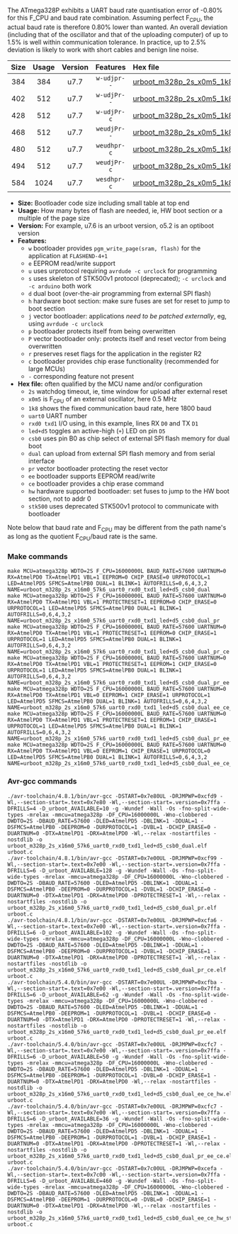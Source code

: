The ATmega328P exhibits a UART baud rate quantisation error of -0.80% for this F_CPU and baud rate combination. Assuming perfect F<sub>CPU</sub>, the actual baud rate is therefore 0.80% lower than wanted. An overall deviation (including that of the oscillator and that of the uploading computer) of up to 1.5% is well within communication tolerance. In practice, up to 2.5% deviation is likely to work with short cables and benign line noise.

|Size|Usage|Version|Features|Hex file|
|:-:|:-:|:-:|:-:|:--|
|384|384|u7.7|`w-udjpr--`|[urboot_m328p_2s_x0m5_1k8_uart0_rxd0_txd1_led+d5_csb0_dual.hex](https://raw.githubusercontent.com/stefanrueger/urboot.hex/main/boards/urclockusb/atmega328p/watchdog_2_s/external_oscillator_x/%2B0m500000_hz/%2B%2B%2B1k8_baud/uart0_rxd0_txd1/led%2Bd5_csb0_dual/urboot_m328p_2s_x0m5_1k8_uart0_rxd0_txd1_led%2Bd5_csb0_dual.hex)|
|402|512|u7.7|`w-udjPr--`|[urboot_m328p_2s_x0m5_1k8_uart0_rxd0_txd1_led+d5_csb0_dual_pr.hex](https://raw.githubusercontent.com/stefanrueger/urboot.hex/main/boards/urclockusb/atmega328p/watchdog_2_s/external_oscillator_x/%2B0m500000_hz/%2B%2B%2B1k8_baud/uart0_rxd0_txd1/led%2Bd5_csb0_dual/urboot_m328p_2s_x0m5_1k8_uart0_rxd0_txd1_led%2Bd5_csb0_dual_pr.hex)|
|428|512|u7.7|`w-udjPr-c`|[urboot_m328p_2s_x0m5_1k8_uart0_rxd0_txd1_led+d5_csb0_dual_pr_ce.hex](https://raw.githubusercontent.com/stefanrueger/urboot.hex/main/boards/urclockusb/atmega328p/watchdog_2_s/external_oscillator_x/%2B0m500000_hz/%2B%2B%2B1k8_baud/uart0_rxd0_txd1/led%2Bd5_csb0_dual/urboot_m328p_2s_x0m5_1k8_uart0_rxd0_txd1_led%2Bd5_csb0_dual_pr_ce.hex)|
|468|512|u7.7|`weudjPr--`|[urboot_m328p_2s_x0m5_1k8_uart0_rxd0_txd1_led+d5_csb0_dual_pr_ee.hex](https://raw.githubusercontent.com/stefanrueger/urboot.hex/main/boards/urclockusb/atmega328p/watchdog_2_s/external_oscillator_x/%2B0m500000_hz/%2B%2B%2B1k8_baud/uart0_rxd0_txd1/led%2Bd5_csb0_dual/urboot_m328p_2s_x0m5_1k8_uart0_rxd0_txd1_led%2Bd5_csb0_dual_pr_ee.hex)|
|480|512|u7.7|`weudhpr-c`|[urboot_m328p_2s_x0m5_1k8_uart0_rxd0_txd1_led+d5_csb0_dual_ee_ce_hw.hex](https://raw.githubusercontent.com/stefanrueger/urboot.hex/main/boards/urclockusb/atmega328p/watchdog_2_s/external_oscillator_x/%2B0m500000_hz/%2B%2B%2B1k8_baud/uart0_rxd0_txd1/led%2Bd5_csb0_dual/urboot_m328p_2s_x0m5_1k8_uart0_rxd0_txd1_led%2Bd5_csb0_dual_ee_ce_hw.hex)|
|494|512|u7.7|`weudjPr-c`|[urboot_m328p_2s_x0m5_1k8_uart0_rxd0_txd1_led+d5_csb0_dual_pr_ee_ce.hex](https://raw.githubusercontent.com/stefanrueger/urboot.hex/main/boards/urclockusb/atmega328p/watchdog_2_s/external_oscillator_x/%2B0m500000_hz/%2B%2B%2B1k8_baud/uart0_rxd0_txd1/led%2Bd5_csb0_dual/urboot_m328p_2s_x0m5_1k8_uart0_rxd0_txd1_led%2Bd5_csb0_dual_pr_ee_ce.hex)|
|584|1024|u7.7|`wesdhpr-c`|[urboot_m328p_2s_x0m5_1k8_uart0_rxd0_txd1_led+d5_csb0_dual_ee_ce_hw_stk500.hex](https://raw.githubusercontent.com/stefanrueger/urboot.hex/main/boards/urclockusb/atmega328p/watchdog_2_s/external_oscillator_x/%2B0m500000_hz/%2B%2B%2B1k8_baud/uart0_rxd0_txd1/led%2Bd5_csb0_dual/urboot_m328p_2s_x0m5_1k8_uart0_rxd0_txd1_led%2Bd5_csb0_dual_ee_ce_hw_stk500.hex)|

- **Size:** Bootloader code size including small table at top end
- **Usage:** How many bytes of flash are needed, ie, HW boot section or a multiple of the page size
- **Version:** For example, u7.6 is an urboot version, o5.2 is an optiboot version
- **Features:**
  + `w` bootloader provides `pgm_write_page(sram, flash)` for the application at `FLASHEND-4+1`
  + `e` EEPROM read/write support
  + `u` uses urprotocol requiring `avrdude -c urclock` for programming
  + `s` uses skeleton of STK500v1 protocol (deprecated); `-c urclock` and `-c arduino` both work
  + `d` dual boot (over-the-air programming from external SPI flash)
  + `h` hardware boot section: make sure fuses are set for reset to jump to boot section
  + `j` vector bootloader: applications *need to be patched externally*, eg, using `avrdude -c urclock`
  + `p` bootloader protects itself from being overwritten
  + `P` vector bootloader only: protects itself and reset vector from being overwritten
  + `r` preserves reset flags for the application in the register R2
  + `c` bootloader provides chip erase functionality (recommended for large MCUs)
  + `-` corresponding feature not present
- **Hex file:** often qualified by the MCU name and/or configuration
  + `2s` watchdog timeout, ie, time window for upload after external reset
  + `x0m5` is F<sub>CPU</sub> of an external oscillator, here 0.5 MHz
  + `1k8` shows the fixed communication baud rate, here 1800 baud
  + `uart0` UART number
  + `rxd0 txd1` I/O using, in this example, lines RX `D0` and TX `D1`
  + `led+d5` toggles an active-high (`+`) LED on pin `D5`
  + `csb0` uses pin B0 as chip select of external SPI flash memory for dual boot
  + `dual` can upload from external SPI flash memory and from serial interface
  + `pr` vector bootloader protecting the reset vector
  + `ee` bootloader supports EEPROM read/write
  + `ce` bootloader provides a chip erase command
  + `hw` hardware supported bootloader: set fuses to jump to the HW boot section, not to addr 0
  + `stk500` uses deprecated STK500v1 protocol to communicate with bootloader


Note below that baud rate and F<sub>CPU</sub> may be different from the path name's as long as the quotient F<sub>CPU</sub>/baud rate is the same.

### Make commands
```
make MCU=atmega328p WDTO=2S F_CPU=16000000L BAUD_RATE=57600 UARTNUM=0 RX=AtmelPD0 TX=AtmelPD1 VBL=1 EEPROM=0 CHIP_ERASE=0 URPROTOCOL=1 LED=AtmelPD5 SFMCS=AtmelPB0 DUAL=1 BLINK=1 AUTOFRILLS=0,6,4,3,2 NAME=urboot_m328p_2s_x16m0_57k6_uart0_rxd0_txd1_led+d5_csb0_dual
make MCU=atmega328p WDTO=2S F_CPU=16000000L BAUD_RATE=57600 UARTNUM=0 RX=AtmelPD0 TX=AtmelPD1 VBL=1 PROTECTRESET=1 EEPROM=0 CHIP_ERASE=0 URPROTOCOL=1 LED=AtmelPD5 SFMCS=AtmelPB0 DUAL=1 BLINK=1 AUTOFRILLS=0,6,4,3,2 NAME=urboot_m328p_2s_x16m0_57k6_uart0_rxd0_txd1_led+d5_csb0_dual_pr
make MCU=atmega328p WDTO=2S F_CPU=16000000L BAUD_RATE=57600 UARTNUM=0 RX=AtmelPD0 TX=AtmelPD1 VBL=1 PROTECTRESET=1 EEPROM=0 CHIP_ERASE=1 URPROTOCOL=1 LED=AtmelPD5 SFMCS=AtmelPB0 DUAL=1 BLINK=1 AUTOFRILLS=0,6,4,3,2 NAME=urboot_m328p_2s_x16m0_57k6_uart0_rxd0_txd1_led+d5_csb0_dual_pr_ce
make MCU=atmega328p WDTO=2S F_CPU=16000000L BAUD_RATE=57600 UARTNUM=0 RX=AtmelPD0 TX=AtmelPD1 VBL=1 PROTECTRESET=1 EEPROM=1 CHIP_ERASE=0 URPROTOCOL=1 LED=AtmelPD5 SFMCS=AtmelPB0 DUAL=1 BLINK=1 AUTOFRILLS=0,6,4,3,2 NAME=urboot_m328p_2s_x16m0_57k6_uart0_rxd0_txd1_led+d5_csb0_dual_pr_ee
make MCU=atmega328p WDTO=2S F_CPU=16000000L BAUD_RATE=57600 UARTNUM=0 RX=AtmelPD0 TX=AtmelPD1 VBL=0 EEPROM=1 CHIP_ERASE=1 URPROTOCOL=1 LED=AtmelPD5 SFMCS=AtmelPB0 DUAL=1 BLINK=1 AUTOFRILLS=0,6,4,3,2 NAME=urboot_m328p_2s_x16m0_57k6_uart0_rxd0_txd1_led+d5_csb0_dual_ee_ce_hw
make MCU=atmega328p WDTO=2S F_CPU=16000000L BAUD_RATE=57600 UARTNUM=0 RX=AtmelPD0 TX=AtmelPD1 VBL=1 PROTECTRESET=1 EEPROM=1 CHIP_ERASE=1 URPROTOCOL=1 LED=AtmelPD5 SFMCS=AtmelPB0 DUAL=1 BLINK=1 AUTOFRILLS=0,6,4,3,2 NAME=urboot_m328p_2s_x16m0_57k6_uart0_rxd0_txd1_led+d5_csb0_dual_pr_ee_ce
make MCU=atmega328p WDTO=2S F_CPU=16000000L BAUD_RATE=57600 UARTNUM=0 RX=AtmelPD0 TX=AtmelPD1 VBL=0 EEPROM=1 CHIP_ERASE=1 URPROTOCOL=0 LED=AtmelPD5 SFMCS=AtmelPB0 DUAL=1 BLINK=1 AUTOFRILLS=0,6,4,3,2 NAME=urboot_m328p_2s_x16m0_57k6_uart0_rxd0_txd1_led+d5_csb0_dual_ee_ce_hw_stk500
```

### Avr-gcc commands
```
./avr-toolchain/4.8.1/bin/avr-gcc -DSTART=0x7e80UL -DRJMPWP=0xcfd9 -Wl,--section-start=.text=0x7e80 -Wl,--section-start=.version=0x7ffa -DFRILLS=4 -D_urboot_AVAILABLE=10 -g -Wundef -Wall -Os -fno-split-wide-types -mrelax -mmcu=atmega328p -DF_CPU=16000000L -Wno-clobbered -DWDTO=2S -DBAUD_RATE=57600 -DLED=AtmelPD5 -DBLINK=1 -DDUAL=1 -DSFMCS=AtmelPB0 -DEEPROM=0 -DURPROTOCOL=1 -DVBL=1 -DCHIP_ERASE=0 -DUARTNUM=0 -DTX=AtmelPD1 -DRX=AtmelPD0 -Wl,--relax -nostartfiles -nostdlib -o urboot_m328p_2s_x16m0_57k6_uart0_rxd0_txd1_led+d5_csb0_dual.elf urboot.c
./avr-toolchain/4.8.1/bin/avr-gcc -DSTART=0x7e00UL -DRJMPWP=0xcf99 -Wl,--section-start=.text=0x7e00 -Wl,--section-start=.version=0x7ffa -DFRILLS=6 -D_urboot_AVAILABLE=128 -g -Wundef -Wall -Os -fno-split-wide-types -mrelax -mmcu=atmega328p -DF_CPU=16000000L -Wno-clobbered -DWDTO=2S -DBAUD_RATE=57600 -DLED=AtmelPD5 -DBLINK=1 -DDUAL=1 -DSFMCS=AtmelPB0 -DEEPROM=0 -DURPROTOCOL=1 -DVBL=1 -DCHIP_ERASE=0 -DUARTNUM=0 -DTX=AtmelPD1 -DRX=AtmelPD0 -DPROTECTRESET=1 -Wl,--relax -nostartfiles -nostdlib -o urboot_m328p_2s_x16m0_57k6_uart0_rxd0_txd1_led+d5_csb0_dual_pr.elf urboot.c
./avr-toolchain/4.8.1/bin/avr-gcc -DSTART=0x7e00UL -DRJMPWP=0xcfa6 -Wl,--section-start=.text=0x7e00 -Wl,--section-start=.version=0x7ffa -DFRILLS=6 -D_urboot_AVAILABLE=102 -g -Wundef -Wall -Os -fno-split-wide-types -mrelax -mmcu=atmega328p -DF_CPU=16000000L -Wno-clobbered -DWDTO=2S -DBAUD_RATE=57600 -DLED=AtmelPD5 -DBLINK=1 -DDUAL=1 -DSFMCS=AtmelPB0 -DEEPROM=0 -DURPROTOCOL=1 -DVBL=1 -DCHIP_ERASE=1 -DUARTNUM=0 -DTX=AtmelPD1 -DRX=AtmelPD0 -DPROTECTRESET=1 -Wl,--relax -nostartfiles -nostdlib -o urboot_m328p_2s_x16m0_57k6_uart0_rxd0_txd1_led+d5_csb0_dual_pr_ce.elf urboot.c
./avr-toolchain/5.4.0/bin/avr-gcc -DSTART=0x7e00UL -DRJMPWP=0xcfba -Wl,--section-start=.text=0x7e00 -Wl,--section-start=.version=0x7ffa -DFRILLS=6 -D_urboot_AVAILABLE=62 -g -Wundef -Wall -Os -fno-split-wide-types -mrelax -mmcu=atmega328p -DF_CPU=16000000L -Wno-clobbered -DWDTO=2S -DBAUD_RATE=57600 -DLED=AtmelPD5 -DBLINK=1 -DDUAL=1 -DSFMCS=AtmelPB0 -DEEPROM=1 -DURPROTOCOL=1 -DVBL=1 -DCHIP_ERASE=0 -DUARTNUM=0 -DTX=AtmelPD1 -DRX=AtmelPD0 -DPROTECTRESET=1 -Wl,--relax -nostartfiles -nostdlib -o urboot_m328p_2s_x16m0_57k6_uart0_rxd0_txd1_led+d5_csb0_dual_pr_ee.elf urboot.c
./avr-toolchain/5.4.0/bin/avr-gcc -DSTART=0x7e00UL -DRJMPWP=0xcfc7 -Wl,--section-start=.text=0x7e00 -Wl,--section-start=.version=0x7ffa -DFRILLS=6 -D_urboot_AVAILABLE=50 -g -Wundef -Wall -Os -fno-split-wide-types -mrelax -mmcu=atmega328p -DF_CPU=16000000L -Wno-clobbered -DWDTO=2S -DBAUD_RATE=57600 -DLED=AtmelPD5 -DBLINK=1 -DDUAL=1 -DSFMCS=AtmelPB0 -DEEPROM=1 -DURPROTOCOL=1 -DVBL=0 -DCHIP_ERASE=1 -DUARTNUM=0 -DTX=AtmelPD1 -DRX=AtmelPD0 -Wl,--relax -nostartfiles -nostdlib -o urboot_m328p_2s_x16m0_57k6_uart0_rxd0_txd1_led+d5_csb0_dual_ee_ce_hw.elf urboot.c
./avr-toolchain/5.4.0/bin/avr-gcc -DSTART=0x7e00UL -DRJMPWP=0xcfc7 -Wl,--section-start=.text=0x7e00 -Wl,--section-start=.version=0x7ffa -DFRILLS=6 -D_urboot_AVAILABLE=36 -g -Wundef -Wall -Os -fno-split-wide-types -mrelax -mmcu=atmega328p -DF_CPU=16000000L -Wno-clobbered -DWDTO=2S -DBAUD_RATE=57600 -DLED=AtmelPD5 -DBLINK=1 -DDUAL=1 -DSFMCS=AtmelPB0 -DEEPROM=1 -DURPROTOCOL=1 -DVBL=1 -DCHIP_ERASE=1 -DUARTNUM=0 -DTX=AtmelPD1 -DRX=AtmelPD0 -DPROTECTRESET=1 -Wl,--relax -nostartfiles -nostdlib -o urboot_m328p_2s_x16m0_57k6_uart0_rxd0_txd1_led+d5_csb0_dual_pr_ee_ce.elf urboot.c
./avr-toolchain/5.4.0/bin/avr-gcc -DSTART=0x7c00UL -DRJMPWP=0xcefa -Wl,--section-start=.text=0x7c00 -Wl,--section-start=.version=0x7ffa -DFRILLS=6 -D_urboot_AVAILABLE=460 -g -Wundef -Wall -Os -fno-split-wide-types -mrelax -mmcu=atmega328p -DF_CPU=16000000L -Wno-clobbered -DWDTO=2S -DBAUD_RATE=57600 -DLED=AtmelPD5 -DBLINK=1 -DDUAL=1 -DSFMCS=AtmelPB0 -DEEPROM=1 -DURPROTOCOL=0 -DVBL=0 -DCHIP_ERASE=1 -DUARTNUM=0 -DTX=AtmelPD1 -DRX=AtmelPD0 -Wl,--relax -nostartfiles -nostdlib -o urboot_m328p_2s_x16m0_57k6_uart0_rxd0_txd1_led+d5_csb0_dual_ee_ce_hw_stk500.elf urboot.c
```

